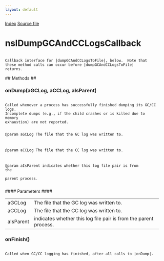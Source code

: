 ```yaml
---
layout: default
---
```

<div id='links'><a href="../index.html">Index</a>
<a href="http://dxr.mozilla.org/mozilla-central/source/xpcom/base/nsIMemoryInfoDumper.idl">Source file</a>
</div>

# nsIDumpGCAndCCLogsCallback #
<code>  
Callback interface for |dumpGCAndCCLogsToFile|, below.  Note that  
these method calls can occur before |dumpGCAndCCLogsToFile|  
returns.  
  
</code>
## Methods ##

### onDump(aGCLog, aCCLog, aIsParent) ###
<code>  
Called whenever a process has successfully finished dumping its GC/CC logs.  
Incomplete dumps (e.g., if the child crashes or is killed due to memory  
exhaustion) are not reported.  
  
@param aGCLog The file that the GC log was written to.  
  
@param aCCLog The file that the CC log was written to.  
  
@param aIsParent indicates whether this log file pair is from the  
parent process.  
  
</code>
#### Parameters ####

<table>

<tr>
<td>aGCLog</td>
<td>The file that the GC log was written to.  
</td>
</tr>

<tr>
<td>aCCLog</td>
<td>The file that the CC log was written to.  
</td>
</tr>

<tr>
<td>aIsParent</td>
<td>indicates whether this log file pair is from the  
parent process.  
</td>
</tr>

</table>

### onFinish() ###
<code>  
Called when GC/CC logging has finished, after all calls to |onDump|.  
  
</code>